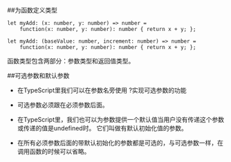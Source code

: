 ##为函数定义类型

```
let myAdd: (x: number, y: number) => number =
    function(x: number, y: number): number { return x + y; };
    
let myAdd: (baseValue: number, increment: number) => number =
    function(x: number, y: number): number { return x + y; };
```

函数类型包含两部分：参数类型和返回值类型。



##可选参数和默认参数

- 在TypeScript里我们可以在参数名旁使用 ?实现可选参数的功能

- 可选参数必须跟在必须参数后面。

- 在TypeScript里，我们也可以为参数提供一个默认值当用户没有传递这个参数或传递的值是undefined时。 它们叫做有默认初始化值的参数。

- 在所有必须参数后面的带默认初始化的参数都是可选的，与可选参数一样，在调用函数的时候可以省略。
























